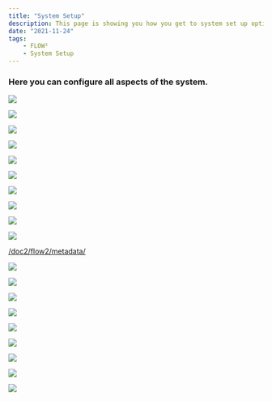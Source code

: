 ```yaml
---
title: "System Setup"
description: This page is showing you how you get to system set up options. You find all important topics as document types, metadata types, users, settings and much more.
date: "2021-11-24"
tags:
    - FLOW²
    - System Setup
---
```


### Here you can configure all aspects of the system.

![](/_images/doc2/FLOW2_Setup-items-1024x374.png)

![](/_images/doc2/FLOW2_Announcements.png)

![](/_images/doc2/FLOW2_Assets.png)

![](/_images/doc2/FLOW2_Document-types.png)

![](/_images/doc2/FLOW2_Global-ACLs.png)

![](/_images/doc2/FLOW2_Groups.png)

![](/_images/doc2/FLOW2_Indexes.png)

![](/_images/doc2/FLOW2_Key-management.png)

![](/_images/doc2/FLOW2_Mailing-profiles.png)

![](/_images/doc2/FLOW2_Metadata-types.png)

[/doc2/flow2/metadata/](/flow2/metadata/#here-you-can-configure-all-aspects-of-the-system)

![](/_images/doc2/FLOW2_Quotas.png)

![](/_images/doc2/FLOW2_Roles.png)

![](/_images/doc2/FLOW2_Settings.png)

![](/_images/doc2/FLOW2_Smart-links.png)

![](/_images/doc2/FLOW2_Sources.png)

![](/_images/doc2/FLOW2_Themes.png)

![](/_images/doc2/FLOW2_Users.png)

![](/_images/doc2/FLOW2_Web-links.png)

![](/_images/doc2/FLOW2_Workflows.png)
